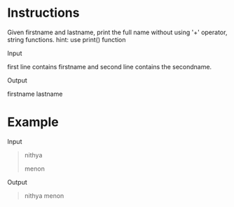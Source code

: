 # Instructions

Given firstname and lastname, print the full name without using '+' operator, string functions.
hint: use print() function

Input

first line contains firstname and second line contains the secondname.

Output

firstname lastname

# Example

Input

>nithya
>
>menon

Output

>nithya menon
